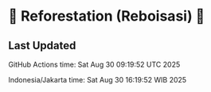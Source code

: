 
# 🌳 Reforestation (Reboisasi) 🌲

## Last Updated

GitHub Actions time: Sat Aug 30 09:19:52 UTC 2025

Indonesia/Jakarta time: Sat Aug 30 16:19:52 WIB 2025
